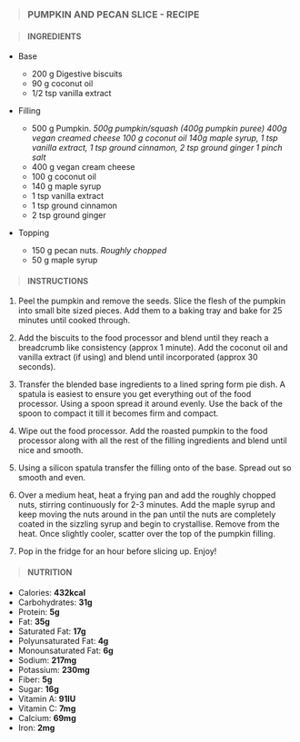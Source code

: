 > ### PUMPKIN AND PECAN SLICE - RECIPE

> #### INGREDIENTS

- Base
  - 200 g Digestive biscuits
  - 90 g coconut oil
  - 1/2 tsp vanilla extract
- Filling

  - 500 g Pumpkin.
    _500g pumpkin/squash (400g pumpkin puree)
    400g vegan creamed cheese 100 g coconut oil
    140g maple syrup, 1 tsp vanilla extract,
    1 tsp ground cinnamon,
    2 tsp ground ginger
    1 pinch salt_
  - 400 g vegan cream cheese
  - 100 g coconut oil
  - 140 g maple syrup
  - 1 tsp vanilla extract
  - 1 tsp ground cinnamon
  - 2 tsp ground ginger

- Topping
  - 150 g pecan nuts. _Roughly chopped_
  - 50 g maple syrup

> #### INSTRUCTIONS

1. Peel the pumpkin and remove the seeds. Slice the flesh of the pumpkin into small bite sized pieces.
   Add them to a baking tray and bake for 25 minutes until cooked through.
2. Add the biscuits to the food processor and blend until they reach a breadcrumb like consistency (approx 1 minute).
   Add the coconut oil and vanilla extract (if using) and blend until incorporated (approx 30 seconds).
3. Transfer the blended base ingredients to a lined spring form pie dish.
   A spatula is easiest to ensure you get everything out of the food processor. Using a spoon spread it around evenly.
   Use the back of the spoon to compact it till it becomes firm and compact.
4. Wipe out the food processor.
   Add the roasted pumpkin to the food processor along with all the rest of the filling ingredients
   and blend until nice and smooth.
5. Using a silicon spatula transfer the filling onto of the base. Spread out so smooth and even.
6. Over a medium heat, heat a frying pan and add the roughly chopped nuts, stirring continuously for 2-3 minutes.
   Add the maple syrup and keep moving the nuts around in the pan until the nuts are completely coated
   in the sizzling syrup and begin to crystallise.
   Remove from the heat. Once slightly cooler, scatter over the top of the pumpkin filling.

7. Pop in the fridge for an hour before slicing up. Enjoy!

> #### NUTRITION

- Calories: **432kcal**
- Carbohydrates: **31g**
- Protein: **5g**
- Fat: **35g**
- Saturated Fat: **17g**
- Polyunsaturated Fat: **4g**
- Monounsaturated Fat: **6g**
- Sodium: **217mg**
- Potassium: **230mg**
- Fiber: **5g**
- Sugar: **16g**
- Vitamin A: **91IU**
- Vitamin C: **7mg**
- Calcium: **69mg**
- Iron: **2mg**
